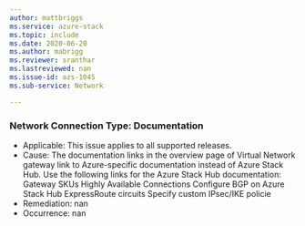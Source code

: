 ```yaml
---
author: mattbriggs
ms.service: azure-stack
ms.topic: include
ms.date: 2020-06-20
ms.author: mabrigg
ms.reviewer: sranthar
ms.lastreviewed: nan
ms.issue-id: azs-1045
ms.sub-service: Network

---
```

### Network Connection Type: Documentation

- Applicable: This issue applies to all supported releases.
- Cause: The documentation links in the overview page of Virtual Network gateway link to Azure-specific documentation instead of Azure Stack Hub. Use the following links for the Azure Stack Hub documentation: Gateway SKUs Highly Available Connections Configure BGP on Azure Stack Hub ExpressRoute circuits Specify custom IPsec/IKE policie
- Remediation: nan
- Occurrence: nan